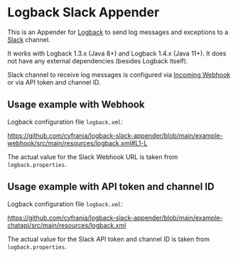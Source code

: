 # Logback Slack Appender 

This is an Appender for [Logback](http://logback.qos.ch/) 
to send log messages and exceptions to a [Slack](https://slack.com/) channel.

It works with Logback 1.3.x (Java 8+) and Logback 1.4.x (Java 11+).
It does not have any external dependencies (besides Logback itself).

Slack channel to receive log messages is configured 
via [Incoming Webhook](https://api.slack.com/messaging/webhooks)
or via API token and channel ID.

## Usage example with Webhook

Logback configuration file `logback.xml`:

https://github.com/cyfrania/logback-slack-appender/blob/main/example-webhook/src/main/resources/logback.xml#L1-L

The actual value for the Slack Webhook URL is taken from `logback.properties`. 

## Usage example with API token and channel ID

Logback configuration file `logback.xml`:

https://github.com/cyfrania/logback-slack-appender/blob/main/example-chatapi/src/main/resources/logback.xml

The actual value for the Slack API token and channel ID is taken from `logback.properties`. 
